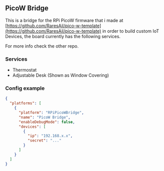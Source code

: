 ## PicoW Bridge

This is a bridge for the RPi PicoW firmware that i made at [https://github.com/RaresAil/pico-w-template](https://github.com/RaresAil/pico-w-template) in order to build custom IoT Devices, the board currently has the following services.

For more info check the other repo.

### Services

- Thermostat
- Adjustable Desk (Shown as Window Covering)

### Config example

```json
{
  "platforms": [
    {
      "platform": "RPiPicoWBridge",
      "name": "PicoW Bridge",
      "enableDebugMode": false,
      "devices": [
        {
          "ip": "192.168.x.x",
          "secret": "..."
        }
      ]
    }
  ]
}
```
